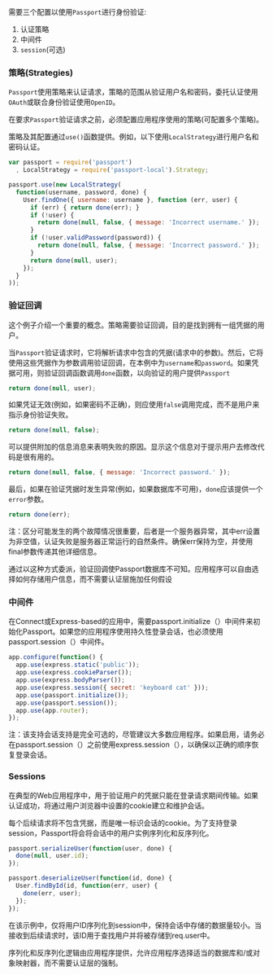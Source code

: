 需要三个配置以使用`Passport`进行身份验证:

1. 认证策略
2. 中间件
3. `session`\(可选\)

### 策略\(Strategies\)

`Passport`使用策略来认证请求，策略的范围从验证用户名和密码，委托认证使用`OAuth`或联合身份验证使用`OpenID`。

在要求`Passport`验证请求之前，必须配置应用程序使用的策略\(可配置多个策略\)。

策略及其配置通过`use()`函数提供。例如，以下使用`LocalStrategy`进行用户名和密码认证。

```js
var passport = require('passport')
  , LocalStrategy = require('passport-local').Strategy;

passport.use(new LocalStrategy(
  function(username, password, done) {
    User.findOne({ username: username }, function (err, user) {
      if (err) { return done(err); }
      if (!user) {
        return done(null, false, { message: 'Incorrect username.' });
      }
      if (!user.validPassword(password)) {
        return done(null, false, { message: 'Incorrect password.' });
      }
      return done(null, user);
    });
  }
));
```

### 验证回调

这个例子介绍一个重要的概念。策略需要验证回调，目的是找到拥有一组凭据的用户。

当`Passport`验证请求时，它将解析请求中包含的凭据\(请求中的参数\)。然后，它将使用这些凭据作为参数调用验证回调，在本例中为`username`和`password`。如果凭据可用，则验证回调函数调用`done`函数，以向验证的用户提供`Passport`

```js
return done(null, user);
```

如果凭证无效\(例如，如果密码不正确\)，则应使用`false`调用完成，而不是用户来指示身份验证失败。

```js
return done(null, false);
```

可以提供附加的信息消息来表明失败的原因。显示这个信息对于提示用户去修改代码是很有用的。

```js
return done(null, false, { message: 'Incorrect password.' });
```

最后，如果在验证凭据时发生异常\(例如，如果数据库不可用\)，`done`应该提供一个`error`参数。

```js
return done(err);
```

注：区分可能发生的两个故障情况很重要，后者是一个服务器异常，其中err设置为非空值，认证失败是服务器正常运行的自然条件。确保err保持为空，并使用final参数传递其他详细信息。

通过以这种方式委派，验证回调使Passport数据库不可知。应用程序可以自由选择如何存储用户信息，而不需要认证层施加任何假设

### 中间件

在Connect或Express-based的应用中，需要passport.initialize（）中间件来初始化Passport。如果您的应用程序使用持久性登录会话，也必须使用passport.session（）中间件。

```js
app.configure(function() {
  app.use(express.static('public'));
  app.use(express.cookieParser());
  app.use(express.bodyParser());
  app.use(express.session({ secret: 'keyboard cat' }));
  app.use(passport.initialize());
  app.use(passport.session());
  app.use(app.router);
});
```

注：该支持会话支持是完全可选的，尽管建议大多数应用程序。如果启用，请务必在passport.session（）之前使用express.session（），以确保以正确的顺序恢复登录会话。

### Sessions

在典型的Web应用程序中，用于验证用户的凭据只能在登录请求期间传输。如果认证成功，将通过用户浏览器中设置的cookie建立和维护会话。

每个后续请求将不包含凭据，而是唯一标识会话的cookie。为了支持登录session，Passport将会将会话中的用户实例序列化和反序列化。

```js
passport.serializeUser(function(user, done) {
  done(null, user.id);
});

passport.deserializeUser(function(id, done) {
  User.findById(id, function(err, user) {
    done(err, user);
  });
});
```

在该示例中，仅将用户ID序列化到session中，保持会话中存储的数据量较小。当接收到后续请求时，该ID用于查找用户并将被存储到req.user中。

序列化和反序列化逻辑由应用程序提供，允许应用程序选择适当的数据库和/或对象映射器，而不需要认证层的强制。















